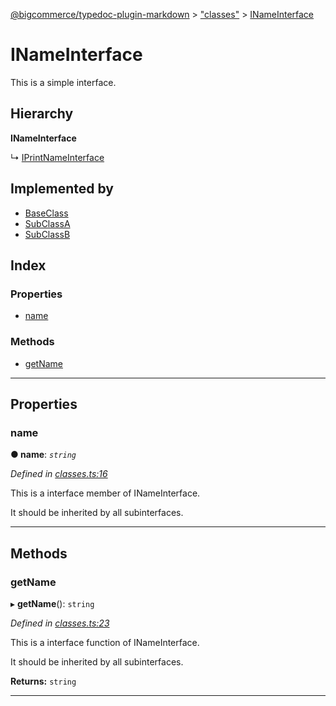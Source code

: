 [@bigcommerce/typedoc-plugin-markdown](../README.md) > ["classes"](../modules/_classes_.md) > [INameInterface](../interfaces/_classes_.inameinterface.md)

# INameInterface

This is a simple interface.

## Hierarchy

**INameInterface**

↳  [IPrintNameInterface](_classes_.iprintnameinterface.md)

## Implemented by

* [BaseClass](../classes/_classes_.baseclass.md)
* [SubClassA](../classes/_classes_.subclassa.md)
* [SubClassB](../classes/_classes_.subclassb.md)

## Index

### Properties

* [name](_classes_.inameinterface.md#name)

### Methods

* [getName](_classes_.inameinterface.md#getname)

---

## Properties

<a id="name"></a>

###  name

**● name**: *`string`*

*Defined in [classes.ts:16](https://github.com/bigcommerce/typedoc-plugin-markdown/blob/master/test/src/classes.ts#L16)*

This is a interface member of INameInterface.

It should be inherited by all subinterfaces.

___

## Methods

<a id="getname"></a>

###  getName

▸ **getName**(): `string`

*Defined in [classes.ts:23](https://github.com/bigcommerce/typedoc-plugin-markdown/blob/master/test/src/classes.ts#L23)*

This is a interface function of INameInterface.

It should be inherited by all subinterfaces.

**Returns:** `string`

___

